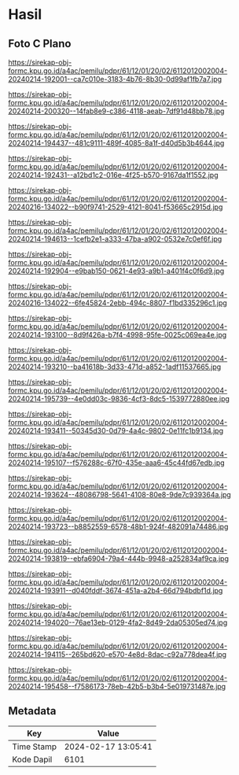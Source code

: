 # Hasil

## Foto C Plano

https://sirekap-obj-formc.kpu.go.id/a4ac/pemilu/pdpr/61/12/01/20/02/6112012002004-20240214-192001--ca7c010e-3183-4b76-8b30-0d99af1fb7a7.jpg

https://sirekap-obj-formc.kpu.go.id/a4ac/pemilu/pdpr/61/12/01/20/02/6112012002004-20240214-200320--14fab8e9-c386-4118-aeab-7df91d48bb78.jpg

https://sirekap-obj-formc.kpu.go.id/a4ac/pemilu/pdpr/61/12/01/20/02/6112012002004-20240214-194437--481c9111-489f-4085-8a1f-d40d5b3b4644.jpg

https://sirekap-obj-formc.kpu.go.id/a4ac/pemilu/pdpr/61/12/01/20/02/6112012002004-20240214-192431--a12bd1c2-016e-4f25-b570-9167da1f1552.jpg

https://sirekap-obj-formc.kpu.go.id/a4ac/pemilu/pdpr/61/12/01/20/02/6112012002004-20240216-134022--b90f9741-2529-4121-8041-f53665c2915d.jpg

https://sirekap-obj-formc.kpu.go.id/a4ac/pemilu/pdpr/61/12/01/20/02/6112012002004-20240214-194613--1cefb2e1-a333-47ba-a902-0532e7c0ef6f.jpg

https://sirekap-obj-formc.kpu.go.id/a4ac/pemilu/pdpr/61/12/01/20/02/6112012002004-20240214-192904--e9bab150-0621-4e93-a9b1-a401f4c0f6d9.jpg

https://sirekap-obj-formc.kpu.go.id/a4ac/pemilu/pdpr/61/12/01/20/02/6112012002004-20240216-134022--6fe45824-2ebb-494c-8807-f1bd335296c1.jpg

https://sirekap-obj-formc.kpu.go.id/a4ac/pemilu/pdpr/61/12/01/20/02/6112012002004-20240214-193100--8d9f426a-b7f4-4998-95fe-0025c069ea4e.jpg

https://sirekap-obj-formc.kpu.go.id/a4ac/pemilu/pdpr/61/12/01/20/02/6112012002004-20240214-193210--ba41618b-3d33-471d-a852-1adf11537665.jpg

https://sirekap-obj-formc.kpu.go.id/a4ac/pemilu/pdpr/61/12/01/20/02/6112012002004-20240214-195739--4e0dd03c-9836-4cf3-8dc5-1539772880ee.jpg

https://sirekap-obj-formc.kpu.go.id/a4ac/pemilu/pdpr/61/12/01/20/02/6112012002004-20240214-193411--50345d30-0d79-4a4c-9802-0e11fc1b9134.jpg

https://sirekap-obj-formc.kpu.go.id/a4ac/pemilu/pdpr/61/12/01/20/02/6112012002004-20240214-195107--f576288c-67f0-435e-aaa6-45c44fd67edb.jpg

https://sirekap-obj-formc.kpu.go.id/a4ac/pemilu/pdpr/61/12/01/20/02/6112012002004-20240214-193624--48086798-5641-4108-80e8-9de7c939364a.jpg

https://sirekap-obj-formc.kpu.go.id/a4ac/pemilu/pdpr/61/12/01/20/02/6112012002004-20240214-193723--b8852559-6578-48b1-924f-482091a74486.jpg

https://sirekap-obj-formc.kpu.go.id/a4ac/pemilu/pdpr/61/12/01/20/02/6112012002004-20240214-193819--ebfa6904-79a4-444b-9948-a252834af9ca.jpg

https://sirekap-obj-formc.kpu.go.id/a4ac/pemilu/pdpr/61/12/01/20/02/6112012002004-20240214-193911--d040fddf-3674-451a-a2b4-66d794bdbf1d.jpg

https://sirekap-obj-formc.kpu.go.id/a4ac/pemilu/pdpr/61/12/01/20/02/6112012002004-20240214-194020--76ae13eb-0129-4fa2-8d49-2da05305ed74.jpg

https://sirekap-obj-formc.kpu.go.id/a4ac/pemilu/pdpr/61/12/01/20/02/6112012002004-20240214-194115--265bd620-e570-4e8d-8dac-c92a778dea4f.jpg

https://sirekap-obj-formc.kpu.go.id/a4ac/pemilu/pdpr/61/12/01/20/02/6112012002004-20240214-195458--f7586173-78eb-42b5-b3b4-5e019731487e.jpg


## Metadata

| Key        | Value               |
| ---------- | ------------------- |
| Time Stamp | 2024-02-17 13:05:41 |
| Kode Dapil | 6101                |



